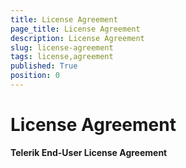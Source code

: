 ```yaml
---
title: License Agreement
page_title: License Agreement
description: License Agreement
slug: license-agreement
tags: license,agreement
published: True
position: 0
---
```


# License Agreement

__Telerik End-User License Agreement__

## 
